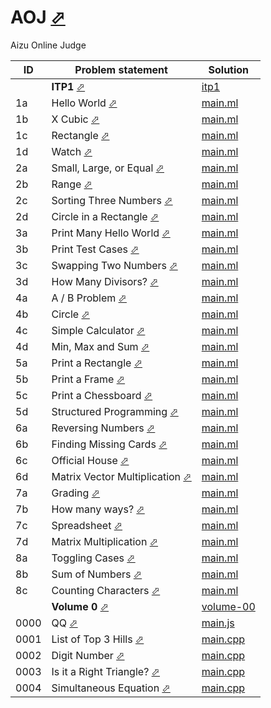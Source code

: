 # AOJ [⬀](https://judge.u-aizu.ac.jp/onlinejudge/index.jsp)

Aizu Online Judge



| ID   | Problem statement                                                                                    | Solution                            |
|------|------------------------------------------------------------------------------------------------------|-------------------------------------|
|      | **ITP1** [⬀](https://judge.u-aizu.ac.jp/onlinejudge/finder.jsp?course=ITP1)                          | [itp1](itp1/)                       |
| 1a   | Hello World [⬀](https://judge.u-aizu.ac.jp/onlinejudge/description.jsp?id=ITP1_1_A)                  | [main.ml](itp1/1a/main.ml)          |
| 1b   | X Cubic [⬀](https://judge.u-aizu.ac.jp/onlinejudge/description.jsp?id=ITP1_1_B)                      | [main.ml](itp1/1b/main.ml)          |
| 1c   | Rectangle [⬀](https://judge.u-aizu.ac.jp/onlinejudge/description.jsp?id=ITP1_1_C)                    | [main.ml](itp1/1c/main.ml)          |
| 1d   | Watch [⬀](https://judge.u-aizu.ac.jp/onlinejudge/description.jsp?id=ITP1_1_D)                        | [main.ml](itp1/1d/main.ml)          |
| 2a   | Small, Large, or Equal [⬀](https://judge.u-aizu.ac.jp/onlinejudge/description.jsp?id=ITP1_2_A)       | [main.ml](itp1/2a/main.ml)          |
| 2b   | Range [⬀](https://judge.u-aizu.ac.jp/onlinejudge/description.jsp?id=ITP1_2_B)                        | [main.ml](itp1/2b/main.ml)          |
| 2c   | Sorting Three Numbers [⬀](https://judge.u-aizu.ac.jp/onlinejudge/description.jsp?id=ITP1_2_C)        | [main.ml](itp1/2c/main.ml)          |
| 2d   | Circle in a Rectangle [⬀](https://judge.u-aizu.ac.jp/onlinejudge/description.jsp?id=ITP1_2_D)        | [main.ml](itp1/2d/main.ml)          |
| 3a   | Print Many Hello World [⬀](https://judge.u-aizu.ac.jp/onlinejudge/description.jsp?id=ITP1_3_A)       | [main.ml](itp1/3a/main.ml)          |
| 3b   | Print Test Cases [⬀](https://judge.u-aizu.ac.jp/onlinejudge/description.jsp?id=ITP1_3_B)             | [main.ml](itp1/3b/main.ml)          |
| 3c   | Swapping Two Numbers [⬀](https://judge.u-aizu.ac.jp/onlinejudge/description.jsp?id=ITP1_3_C)         | [main.ml](itp1/3c/main.ml)          |
| 3d   | How Many Divisors? [⬀](https://judge.u-aizu.ac.jp/onlinejudge/description.jsp?id=ITP1_3_D)           | [main.ml](itp1/3d/main.ml)          |
| 4a   | A / B Problem [⬀](https://judge.u-aizu.ac.jp/onlinejudge/description.jsp?id=ITP1_4_A)                | [main.ml](itp1/4a/main.ml)          |
| 4b   | Circle [⬀](https://judge.u-aizu.ac.jp/onlinejudge/description.jsp?id=ITP1_4_B)                       | [main.ml](itp1/4b/main.ml)          |
| 4c   | Simple Calculator [⬀](https://judge.u-aizu.ac.jp/onlinejudge/description.jsp?id=ITP1_4_C)            | [main.ml](itp1/4c/main.ml)          |
| 4d   | Min, Max and Sum [⬀](https://judge.u-aizu.ac.jp/onlinejudge/description.jsp?id=ITP1_4_D)             | [main.ml](itp1/4d/main.ml)          |
| 5a   | Print a Rectangle [⬀](https://judge.u-aizu.ac.jp/onlinejudge/description.jsp?id=ITP1_5_A)            | [main.ml](itp1/5a/main.ml)          |
| 5b   | Print a Frame [⬀](https://judge.u-aizu.ac.jp/onlinejudge/description.jsp?id=ITP1_5_B)                | [main.ml](itp1/5b/main.ml)          |
| 5c   | Print a Chessboard [⬀](https://judge.u-aizu.ac.jp/onlinejudge/description.jsp?id=ITP1_5_C)           | [main.ml](itp1/5c/main.ml)          |
| 5d   | Structured Programming [⬀](https://judge.u-aizu.ac.jp/onlinejudge/description.jsp?id=ITP1_5_D)       | [main.ml](itp1/5d/main.ml)          |
| 6a   | Reversing Numbers [⬀](https://judge.u-aizu.ac.jp/onlinejudge/description.jsp?id=ITP1_6_A)            | [main.ml](itp1/6a/main.ml)          |
| 6b   | Finding Missing Cards [⬀](https://judge.u-aizu.ac.jp/onlinejudge/description.jsp?id=ITP1_6_B)        | [main.ml](itp1/6b/main.ml)          |
| 6c   | Official House [⬀](https://judge.u-aizu.ac.jp/onlinejudge/description.jsp?id=ITP1_6_C)               | [main.ml](itp1/6c/main.ml)          |
| 6d   | Matrix Vector Multiplication [⬀](https://judge.u-aizu.ac.jp/onlinejudge/description.jsp?id=ITP1_6_D) | [main.ml](itp1/6d/main.ml)          |
| 7a   | Grading [⬀](https://judge.u-aizu.ac.jp/onlinejudge/description.jsp?id=ITP1_7_A)                      | [main.ml](itp1/7a/main.ml)          |
| 7b   | How many ways? [⬀](https://judge.u-aizu.ac.jp/onlinejudge/description.jsp?id=ITP1_7_B)               | [main.ml](itp1/7b/main.ml)          |
| 7c   | Spreadsheet [⬀](https://judge.u-aizu.ac.jp/onlinejudge/description.jsp?id=ITP1_7_C)                  | [main.ml](itp1/7c/main.ml)          |
| 7d   | Matrix Multiplication [⬀](https://judge.u-aizu.ac.jp/onlinejudge/description.jsp?id=ITP1_7_D)        | [main.ml](itp1/7d/main.ml)          |
| 8a   | Toggling Cases [⬀](https://judge.u-aizu.ac.jp/onlinejudge/description.jsp?id=ITP1_8_A)               | [main.ml](itp1/8a/main.ml)          |
| 8b   | Sum of Numbers [⬀](https://judge.u-aizu.ac.jp/onlinejudge/description.jsp?id=ITP1_8_B)               | [main.ml](itp1/8b/main.ml)          |
| 8c   | Counting Characters [⬀](https://judge.u-aizu.ac.jp/onlinejudge/description.jsp?id=ITP1_8_C)          | [main.ml](itp1/8c/main.ml)          |
|      | **Volume 0** [⬀](https://judge.u-aizu.ac.jp/onlinejudge/finder.jsp?volumeNo=0)                       | [volume-00](volume-00/)             |
| 0000 | QQ [⬀](https://judge.u-aizu.ac.jp/onlinejudge/description.jsp?id=0000)                               | [main.js](volume-00/0000/main.js)   |
| 0001 | List of Top 3 Hills [⬀](https://judge.u-aizu.ac.jp/onlinejudge/description.jsp?id=0001)              | [main.cpp](volume-00/0001/main.cpp) |
| 0002 | Digit Number [⬀](https://judge.u-aizu.ac.jp/onlinejudge/description.jsp?id=0002)                     | [main.cpp](volume-00/0002/main.cpp) |
| 0003 | Is it a Right Triangle? [⬀](https://judge.u-aizu.ac.jp/onlinejudge/description.jsp?id=0003)          | [main.cpp](volume-00/0003/main.cpp) |
| 0004 | Simultaneous Equation [⬀](https://judge.u-aizu.ac.jp/onlinejudge/description.jsp?id=0004)            | [main.cpp](volume-00/0004/main.cpp) |

